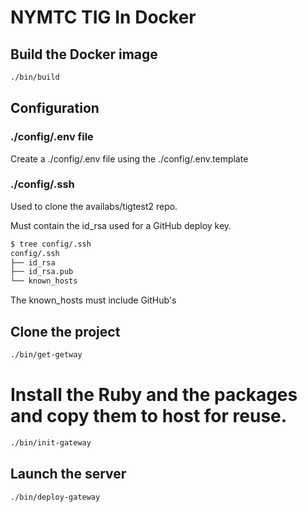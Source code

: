 # NYMTC TIG In Docker

## Build the Docker image

```sh
./bin/build
```

## Configuration

### ./config/.env file

Create a ./config/.env file using the ./config/.env.template

### ./config/.ssh

Used to clone the availabs/tigtest2 repo.

Must contain the id_rsa used for a GitHub deploy key.

```sh
$ tree config/.ssh
config/.ssh
├── id_rsa
├── id_rsa.pub
└── known_hosts
```

The known_hosts must include GitHub's 

## Clone the project

```sh
./bin/get-getway
```

# Install the Ruby and the packages and copy them to host for reuse.

```sh
./bin/init-gateway
```

## Launch the server

```sh
./bin/deploy-gateway
```

